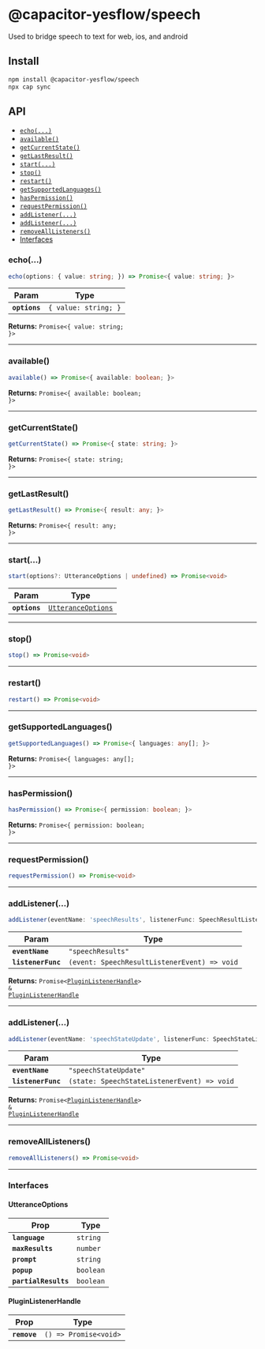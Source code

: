 # @capacitor-yesflow/speech

Used to bridge speech to text for web, ios, and android

## Install

```bash
npm install @capacitor-yesflow/speech
npx cap sync
```

## API

<docgen-index>

* [`echo(...)`](#echo)
* [`available()`](#available)
* [`getCurrentState()`](#getcurrentstate)
* [`getLastResult()`](#getlastresult)
* [`start(...)`](#start)
* [`stop()`](#stop)
* [`restart()`](#restart)
* [`getSupportedLanguages()`](#getsupportedlanguages)
* [`hasPermission()`](#haspermission)
* [`requestPermission()`](#requestpermission)
* [`addListener(...)`](#addlistener)
* [`addListener(...)`](#addlistener)
* [`removeAllListeners()`](#removealllisteners)
* [Interfaces](#interfaces)

</docgen-index>

<docgen-api>
<!--Update the source file JSDoc comments and rerun docgen to update the docs below-->

### echo(...)

```typescript
echo(options: { value: string; }) => Promise<{ value: string; }>
```

| Param         | Type                            |
| ------------- | ------------------------------- |
| **`options`** | <code>{ value: string; }</code> |

**Returns:** <code>Promise&lt;{ value: string; }&gt;</code>

--------------------


### available()

```typescript
available() => Promise<{ available: boolean; }>
```

**Returns:** <code>Promise&lt;{ available: boolean; }&gt;</code>

--------------------


### getCurrentState()

```typescript
getCurrentState() => Promise<{ state: string; }>
```

**Returns:** <code>Promise&lt;{ state: string; }&gt;</code>

--------------------


### getLastResult()

```typescript
getLastResult() => Promise<{ result: any; }>
```

**Returns:** <code>Promise&lt;{ result: any; }&gt;</code>

--------------------


### start(...)

```typescript
start(options?: UtteranceOptions | undefined) => Promise<void>
```

| Param         | Type                                                          |
| ------------- | ------------------------------------------------------------- |
| **`options`** | <code><a href="#utteranceoptions">UtteranceOptions</a></code> |

--------------------


### stop()

```typescript
stop() => Promise<void>
```

--------------------


### restart()

```typescript
restart() => Promise<void>
```

--------------------


### getSupportedLanguages()

```typescript
getSupportedLanguages() => Promise<{ languages: any[]; }>
```

**Returns:** <code>Promise&lt;{ languages: any[]; }&gt;</code>

--------------------


### hasPermission()

```typescript
hasPermission() => Promise<{ permission: boolean; }>
```

**Returns:** <code>Promise&lt;{ permission: boolean; }&gt;</code>

--------------------


### requestPermission()

```typescript
requestPermission() => Promise<void>
```

--------------------


### addListener(...)

```typescript
addListener(eventName: 'speechResults', listenerFunc: SpeechResultListener) => Promise<PluginListenerHandle> & PluginListenerHandle
```

| Param              | Type                                                       |
| ------------------ | ---------------------------------------------------------- |
| **`eventName`**    | <code>"speechResults"</code>                               |
| **`listenerFunc`** | <code>(event: SpeechResultListenerEvent) =&gt; void</code> |

**Returns:** <code>Promise&lt;<a href="#pluginlistenerhandle">PluginListenerHandle</a>&gt; & <a href="#pluginlistenerhandle">PluginListenerHandle</a></code>

--------------------


### addListener(...)

```typescript
addListener(eventName: 'speechStateUpdate', listenerFunc: SpeechStateListener) => Promise<PluginListenerHandle> & PluginListenerHandle
```

| Param              | Type                                                      |
| ------------------ | --------------------------------------------------------- |
| **`eventName`**    | <code>"speechStateUpdate"</code>                          |
| **`listenerFunc`** | <code>(state: SpeechStateListenerEvent) =&gt; void</code> |

**Returns:** <code>Promise&lt;<a href="#pluginlistenerhandle">PluginListenerHandle</a>&gt; & <a href="#pluginlistenerhandle">PluginListenerHandle</a></code>

--------------------


### removeAllListeners()

```typescript
removeAllListeners() => Promise<void>
```

--------------------


### Interfaces


#### UtteranceOptions

| Prop                 | Type                 |
| -------------------- | -------------------- |
| **`language`**       | <code>string</code>  |
| **`maxResults`**     | <code>number</code>  |
| **`prompt`**         | <code>string</code>  |
| **`popup`**          | <code>boolean</code> |
| **`partialResults`** | <code>boolean</code> |


#### PluginListenerHandle

| Prop         | Type                                      |
| ------------ | ----------------------------------------- |
| **`remove`** | <code>() =&gt; Promise&lt;void&gt;</code> |

</docgen-api>
